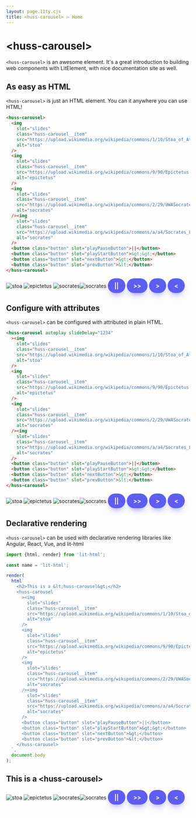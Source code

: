 ```yaml
---
layout: page.11ty.cjs
title: <huss-carousel> ⌲ Home
---
```


# &lt;huss-carousel>

`<huss-carousel>` is an awesome element. It's a great introduction to building web components with LitElement, with nice documentation site as well.

## As easy as HTML

<section class="columns">
  <div>

`<huss-carousel>` is just an HTML element. You can it anywhere you can use HTML!

  <style>
    /* CSS */
    .button {
      background: #5e5df0;
      border-radius: 999px;
      box-shadow: #5e5df0 0 10px 20px -10px;
      box-sizing: border-box;
      color: #ffffff;
      cursor: pointer;
      font-family: Inter, Helvetica, 'Apple Color Emoji', 'Segoe UI Emoji',
        NotoColorEmoji, 'Noto Color Emoji', 'Segoe UI Symbol', 'Android Emoji',
        EmojiSymbols, -apple-system, system-ui, 'Segoe UI', Roboto,
        'Helvetica Neue', 'Noto Sans', sans-serif;
      font-size: 16px;
      font-weight: 700;
      line-height: 24px;
      opacity: 1;
      outline: 0 solid transparent;
      padding: 8px 18px;
      user-select: none;
      -webkit-user-select: none;
      touch-action: manipulation;
      width: fit-content;
      word-break: break-word;
      border: 0;
    }
  </style>

```html
<huss-carousel>
  <img
    slot="slides"
    class="huss-carousel__item"
    src="https://upload.wikimedia.org/wikipedia/commons/1/10/Stoa_of_Attalos_at_the_Ancient_Agora_of_Athens_3.jpg"
    alt="stoa"
  />
  <img
    slot="slides"
    class="huss-carousel__item"
    src="https://upload.wikimedia.org/wikipedia/commons/9/90/Epictetus.jpg"
    alt="epictetus"
  />
  <img
    slot="slides"
    class="huss-carousel__item"
    src="https://upload.wikimedia.org/wikipedia/commons/2/29/UWASocrates_gobeirne_cropped.jpg"
    alt="socrates"
  /><img
    slot="slides"
    class="huss-carousel__item"
    src="https://upload.wikimedia.org/wikipedia/commons/a/a4/Socrates_Louvre.jpg"
    alt="socrates"
  />
  <button class="button" slot="playPauseButton">||</button>
  <button class="button" slot="playStartButton">&gt;&gt;</button>
  <button class="button" slot="nextButton">&gt;</button>
  <button class="button" slot="prevButton">&lt;</button>
</huss-carousel>
```

  </div>
  <div>

<huss-carousel>
  <img
    slot="slides"
    class="huss-carousel__item"
    src="https://upload.wikimedia.org/wikipedia/commons/1/10/Stoa_of_Attalos_at_the_Ancient_Agora_of_Athens_3.jpg"
    alt="stoa"
  />
  <img
    slot="slides"
    class="huss-carousel__item"
    src="https://upload.wikimedia.org/wikipedia/commons/9/90/Epictetus.jpg"
    alt="epictetus"
  />
  <img
    slot="slides"
    class="huss-carousel__item"
    src="https://upload.wikimedia.org/wikipedia/commons/2/29/UWASocrates_gobeirne_cropped.jpg"
    alt="socrates"
  /><img
    slot="slides"
    class="huss-carousel__item"
    src="https://upload.wikimedia.org/wikipedia/commons/a/a4/Socrates_Louvre.jpg"
    alt="socrates"
  />
  <button class="button" slot="playPauseButton">||</button>
  <button class="button" slot="playStartButton">&gt;&gt;</button>
  <button class="button" slot="nextButton">&gt;</button>
  <button class="button" slot="prevButton">&lt;</button>
</huss-carousel>

  </div>
</section>

## Configure with attributes

<section class="columns">
  <div>

`<huss-carousel>` can be configured with attributed in plain HTML.

```html
<huss-carousel autoplay slideDelay="1234"
  ><img
    slot="slides"
    class="huss-carousel__item"
    src="https://upload.wikimedia.org/wikipedia/commons/1/10/Stoa_of_Attalos_at_the_Ancient_Agora_of_Athens_3.jpg"
    alt="stoa"
  />
  <img
    slot="slides"
    class="huss-carousel__item"
    src="https://upload.wikimedia.org/wikipedia/commons/9/90/Epictetus.jpg"
    alt="epictetus"
  />
  <img
    slot="slides"
    class="huss-carousel__item"
    src="https://upload.wikimedia.org/wikipedia/commons/2/29/UWASocrates_gobeirne_cropped.jpg"
    alt="socrates"
  /><img
    slot="slides"
    class="huss-carousel__item"
    src="https://upload.wikimedia.org/wikipedia/commons/a/a4/Socrates_Louvre.jpg"
    alt="socrates"
  />
  <button class="button" slot="playPauseButton">||</button>
  <button class="button" slot="playStartButton">&gt;&gt;</button>
  <button class="button" slot="nextButton">&gt;</button>
  <button class="button" slot="prevButton">&lt;</button>
</huss-carousel>
```

  </div>
  <div>

<huss-carousel autoplay slideDelay="1234"><img
    slot="slides"
    class="huss-carousel__item"
    src="https://upload.wikimedia.org/wikipedia/commons/1/10/Stoa_of_Attalos_at_the_Ancient_Agora_of_Athens_3.jpg"
    alt="stoa"
  />
<img
    slot="slides"
    class="huss-carousel__item"
    src="https://upload.wikimedia.org/wikipedia/commons/9/90/Epictetus.jpg"
    alt="epictetus"
  />
<img
    slot="slides"
    class="huss-carousel__item"
    src="https://upload.wikimedia.org/wikipedia/commons/2/29/UWASocrates_gobeirne_cropped.jpg"
    alt="socrates"
  /><img
    slot="slides"
    class="huss-carousel__item"
    src="https://upload.wikimedia.org/wikipedia/commons/a/a4/Socrates_Louvre.jpg"
    alt="socrates"
  />
<button class="button" slot="playPauseButton">||</button>
<button class="button" slot="playStartButton">&gt;&gt;</button>
<button class="button" slot="nextButton">&gt;</button>
<button class="button" slot="prevButton">&lt;</button>
</huss-carousel>

  </div>
</section>

## Declarative rendering

<section class="columns">
  <div>

`<huss-carousel>` can be used with declarative rendering libraries like Angular, React, Vue, and lit-html

```js
import {html, render} from 'lit-html';

const name = 'lit-html';

render(
  html`
    <h2>This is a &lt;huss-carousel&gt;</h2>
    <huss-carousel
      ><img
        slot="slides"
        class="huss-carousel__item"
        src="https://upload.wikimedia.org/wikipedia/commons/1/10/Stoa_of_Attalos_at_the_Ancient_Agora_of_Athens_3.jpg"
        alt="stoa"
      />
      <img
        slot="slides"
        class="huss-carousel__item"
        src="https://upload.wikimedia.org/wikipedia/commons/9/90/Epictetus.jpg"
        alt="epictetus"
      />
      <img
        slot="slides"
        class="huss-carousel__item"
        src="https://upload.wikimedia.org/wikipedia/commons/2/29/UWASocrates_gobeirne_cropped.jpg"
        alt="socrates"
      /><img
        slot="slides"
        class="huss-carousel__item"
        src="https://upload.wikimedia.org/wikipedia/commons/a/a4/Socrates_Louvre.jpg"
        alt="socrates"
      />
      <button class="button" slot="playPauseButton">||</button>
      <button class="button" slot="playStartButton">&gt;&gt;</button>
      <button class="button" slot="nextButton">&gt;</button>
      <button class="button" slot="prevButton">&lt;</button>
    </huss-carousel>
  `,
  document.body
);
```

  </div>
  <div>

<h2>This is a &lt;huss-carousel&gt;</h2>
<huss-carousel>
<img
    slot="slides"
    class="huss-carousel__item"
    src="https://upload.wikimedia.org/wikipedia/commons/1/10/Stoa_of_Attalos_at_the_Ancient_Agora_of_Athens_3.jpg"
    alt="stoa"
  />
  <img
    slot="slides"
    class="huss-carousel__item"
    src="https://upload.wikimedia.org/wikipedia/commons/9/90/Epictetus.jpg"
    alt="epictetus"
  />
  <img
    slot="slides"
    class="huss-carousel__item"
    src="https://upload.wikimedia.org/wikipedia/commons/2/29/UWASocrates_gobeirne_cropped.jpg"
    alt="socrates"
  /><img
    slot="slides"
    class="huss-carousel__item"
    src="https://upload.wikimedia.org/wikipedia/commons/a/a4/Socrates_Louvre.jpg"
    alt="socrates"
  />
  <button class="button" slot="playPauseButton">||</button>
  <button class="button" slot="playStartButton">&gt;&gt;</button>
  <button class="button" slot="nextButton">&gt;</button>
  <button class="button" slot="prevButton">&lt;</button>
</huss-carousel>

  </div>
</section>
